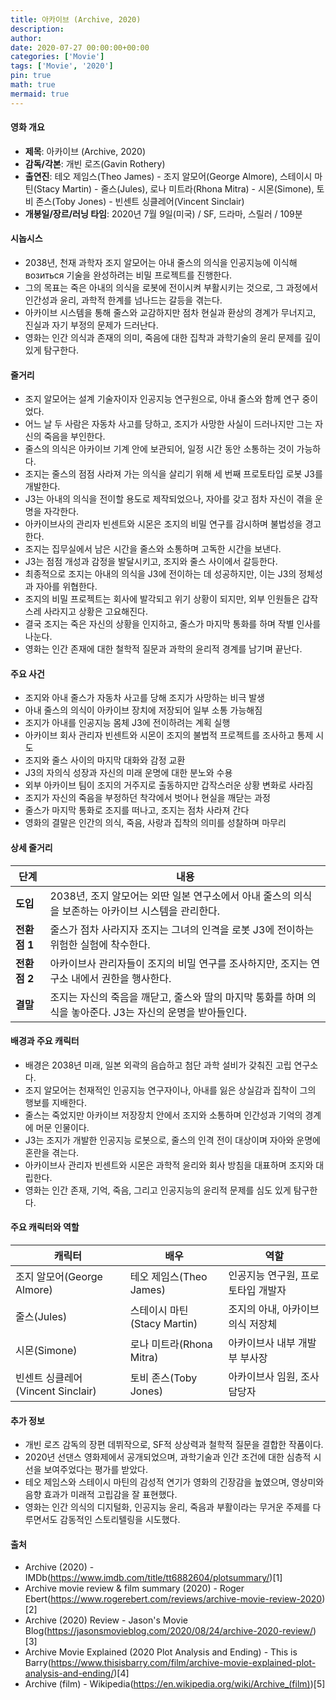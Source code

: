 ```yaml
---
title: 아카이브 (Archive, 2020)
description: 
author: 
date: 2020-07-27 00:00:00+00:00
categories: ['Movie']
tags: ['Movie', '2020']
pin: true
math: true
mermaid: true
---
```

#### 영화 개요

- **제목**: 아카이브 (Archive, 2020)  
- **감독/각본**: 개빈 로즈(Gavin Rothery)  
- **출연진**: 테오 제임스(Theo James) - 조지 알모어(George Almore), 스테이시 마틴(Stacy Martin) - 줄스(Jules), 로나 미트라(Rhona Mitra) - 시몬(Simone), 토비 존스(Toby Jones) - 빈센트 싱클레어(Vincent Sinclair)  
- **개봉일/장르/러닝 타임**: 2020년 7월 9일(미국) / SF, 드라마, 스릴러 / 109분  

#### 시놉시스

- 2038년, 천재 과학자 조지 알모어는 아내 줄스의 의식을 인공지능에 이식해 возиться 기술을 완성하려는 비밀 프로젝트를 진행한다.  
- 그의 목표는 죽은 아내의 의식을 로봇에 전이시켜 부활시키는 것으로, 그 과정에서 인간성과 윤리, 과학적 한계를 넘나드는 갈등을 겪는다.  
- 아카이브 시스템을 통해 줄스와 교감하지만 점차 현실과 환상의 경계가 무너지고, 진실과 자기 부정의 문제가 드러난다.  
- 영화는 인간 의식과 존재의 의미, 죽음에 대한 집착과 과학기술의 윤리 문제를 깊이 있게 탐구한다.  

#### 줄거리

- 조지 알모어는 설계 기술자이자 인공지능 연구원으로, 아내 줄스와 함께 연구 중이었다.  
- 어느 날 두 사람은 자동차 사고를 당하고, 조지가 사망한 사실이 드러나지만 그는 자신의 죽음을 부인한다.  
- 줄스의 의식은 아카이브 기계 안에 보관되어, 일정 시간 동안 소통하는 것이 가능하다.  
- 조지는 줄스의 점점 사라져 가는 의식을 살리기 위해 세 번째 프로토타입 로봇 J3를 개발한다.  
- J3는 아내의 의식을 전이할 용도로 제작되었으나, 자아를 갖고 점차 자신이 겪을 운명을 자각한다.  
- 아카이브사의 관리자 빈센트와 시몬은 조지의 비밀 연구를 감시하며 불법성을 경고한다.  
- 조지는 집무실에서 남은 시간을 줄스와 소통하며 고독한 시간을 보낸다.  
- J3는 점점 개성과 감정을 발달시키고, 조지와 줄스 사이에서 갈등한다.  
- 최종적으로 조지는 아내의 의식을 J3에 전이하는 데 성공하지만, 이는 J3의 정체성과 자아를 위협한다.  
- 조지의 비밀 프로젝트는 회사에 발각되고 위기 상황이 되지만, 외부 인원들은 갑작스레 사라지고 상황은 고요해진다.  
- 결국 조지는 죽은 자신의 상황을 인지하고, 줄스가 마지막 통화를 하며 작별 인사를 나눈다.  
- 영화는 인간 존재에 대한 철학적 질문과 과학의 윤리적 경계를 남기며 끝난다.  

#### 주요 사건

- 조지와 아내 줄스가 자동차 사고를 당해 조지가 사망하는 비극 발생  
- 아내 줄스의 의식이 아카이브 장치에 저장되어 일부 소통 가능해짐  
- 조지가 아내를 인공지능 몸체 J3에 전이하려는 계획 실행  
- 아카이브 회사 관리자 빈센트와 시몬이 조지의 불법적 프로젝트를 조사하고 통제 시도  
- 조지와 줄스 사이의 마지막 대화와 감정 교환  
- J3의 자의식 성장과 자신의 미래 운명에 대한 분노와 수용  
- 외부 아카이브 팀이 조지의 거주지로 출동하지만 갑작스러운 상황 변화로 사라짐  
- 조지가 자신의 죽음을 부정하던 착각에서 벗어나 현실을 깨닫는 과정  
- 줄스가 마지막 통화로 조지를 떠나고, 조지는 점차 사라져 간다  
- 영화의 결말은 인간의 의식, 죽음, 사랑과 집착의 의미를 성찰하며 마무리  

#### 상세 줄거리

| **단계**         | **내용**                                                                                          |
|------------------|-------------------------------------------------------------------------------------------------|
| **도입**         | 2038년, 조지 알모어는 외딴 일본 연구소에서 아내 줄스의 의식을 보존하는 아카이브 시스템을 관리한다. |
| **전환점 1**     | 줄스가 점차 사라지자 조지는 그녀의 인격을 로봇 J3에 전이하는 위험한 실험에 착수한다.               |
| **전환점 2**     | 아카이브사 관리자들이 조지의 비밀 연구를 조사하지만, 조지는 연구소 내에서 권한을 행사한다.        |
| **결말**         | 조지는 자신의 죽음을 깨닫고, 줄스와 딸의 마지막 통화를 하며 의식을 놓아준다. J3는 자신의 운명을 받아들인다. |

#### 배경과 주요 캐릭터

- 배경은 2038년 미래, 일본 외곽의 음습하고 첨단 과학 설비가 갖춰진 고립 연구소다.  
- 조지 알모어는 천재적인 인공지능 연구자이나, 아내를 잃은 상실감과 집착이 그의 행보를 지배한다.  
- 줄스는 죽었지만 아카이브 저장장치 안에서 조지와 소통하며 인간성과 기억의 경계에 머문 인물이다.  
- J3는 조지가 개발한 인공지능 로봇으로, 줄스의 인격 전이 대상이며 자아와 운명에 혼란을 겪는다.  
- 아카이브사 관리자 빈센트와 시몬은 과학적 윤리와 회사 방침을 대표하며 조지와 대립한다.  
- 영화는 인간 존재, 기억, 죽음, 그리고 인공지능의 윤리적 문제를 심도 있게 탐구한다.  

#### 주요 캐릭터와 역할

| **캐릭터**           | **배우**              | **역할**                      |
|----------------------|-----------------------|------------------------------|
| 조지 알모어(George Almore) | 테오 제임스(Theo James) | 인공지능 연구원, 프로토타입 개발자 |
| 줄스(Jules)          | 스테이시 마틴(Stacy Martin) | 조지의 아내, 아카이브 의식 저장체  |
| 시몬(Simone)         | 로나 미트라(Rhona Mitra)     | 아카이브사 내부 개발부 부사장    |
| 빈센트 싱클레어(Vincent Sinclair) | 토비 존스(Toby Jones)       | 아카이브사 임원, 조사 담당자      |

#### 추가 정보

- 개빈 로즈 감독의 장편 데뷔작으로, SF적 상상력과 철학적 질문을 결합한 작품이다.  
- 2020년 선댄스 영화제에서 공개되었으며, 과학기술과 인간 조건에 대한 심층적 시선을 보여주었다는 평가를 받았다.  
- 테오 제임스와 스테이시 마틴의 감성적 연기가 영화의 긴장감을 높였으며, 영상미와 음향 효과가 미래적 고립감을 잘 표현했다.  
- 영화는 인간 의식의 디지털화, 인공지능 윤리, 죽음과 부활이라는 무거운 주제를 다루면서도 감동적인 스토리텔링을 시도했다.  

#### 출처

- Archive (2020) - IMDb(https://www.imdb.com/title/tt6882604/plotsummary/)[1]  
- Archive movie review & film summary (2020) - Roger Ebert(https://www.rogerebert.com/reviews/archive-movie-review-2020)[2]  
- Archive (2020) Review - Jason's Movie Blog(https://jasonsmovieblog.com/2020/08/24/archive-2020-review/)[3]  
- Archive Movie Explained (2020 Plot Analysis and Ending) - This is Barry(https://www.thisisbarry.com/film/archive-movie-explained-plot-analysis-and-ending/)[4]  
- Archive (film) - Wikipedia(https://en.wikipedia.org/wiki/Archive_(film))[5]
